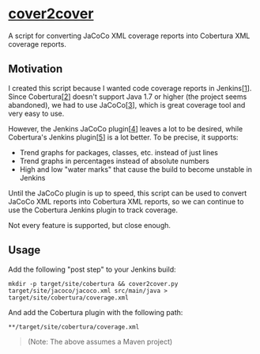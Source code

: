 # [cover2cover](https://github.com/rix0rrr/cover2cover)

A script for converting JaCoCo XML coverage reports into Cobertura XML coverage
reports.

## Motivation

I created this script because I wanted code coverage reports in Jenkins[[1]].
Since Cobertura[[2]] doesn't support Java 1.7 or higher (the project seems
abandoned), we had to use JaCoCo[[3]], which is great coverage tool and very easy
to use.

However, the Jenkins JaCoCo plugin[[4]] leaves a lot to be desired, while Cobertura's
Jenkins plugin[[5]] is a lot better. To be precise, it supports:

  * Trend graphs for packages, classes, etc. instead of just lines
  * Trend graphs in percentages instead of absolute numbers
  * High and low "water marks" that cause the build to become unstable in Jenkins

Until the JaCoCo plugin is up to speed, this script can be used to convert
JaCoCo XML reports into Cobertura XML reports, so we can continue to use the
Cobertura Jenkins plugin to track coverage.

Not every feature is supported, but close enough.

## Usage

Add the following "post step" to your Jenkins build:

    mkdir -p target/site/cobertura && cover2cover.py target/site/jacoco/jacoco.xml src/main/java > target/site/cobertura/coverage.xml

And add the Cobertura plugin with the following path:

    **/target/site/cobertura/coverage.xml

> (Note: The above assumes a Maven project)

[1]: http://jenkins-ci.org/ "Jenkins"
[2]: http://cobertura.sourceforge.net/ "Cobertura"
[3]: http://www.eclemma.org/jacoco/ "JaCoCo"
[4]: https://wiki.jenkins-ci.org/display/JENKINS/JaCoCo+Plugin "Jenkins JaCoCo plugin"
[5]: https://wiki.jenkins-ci.org/display/JENKINS/Cobertura+Plugin "Jenkins Cobertura plugin"
